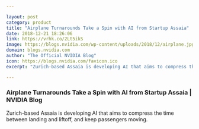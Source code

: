 ```yaml
---

layout: post
category: product
title: "Airplane Turnarounds Take a Spin with AI from Startup Assaia"
date: 2018-12-21 18:26:06
link: https://vrhk.co/2Lt5ikS
image: https://blogs.nvidia.com/wp-content/uploads/2018/12/airplane.jpg
domain: blogs.nvidia.com
author: "The Official NVIDIA Blog"
icon: https://blogs.nvidia.com/favicon.ico
excerpt: "Zurich-based Assaia is developing AI that aims to compress the time between landing and liftoff, and keep passengers moving."

---
```


### Airplane Turnarounds Take a Spin with AI from Startup Assaia | NVIDIA Blog

Zurich-based Assaia is developing AI that aims to compress the time between landing and liftoff, and keep passengers moving.